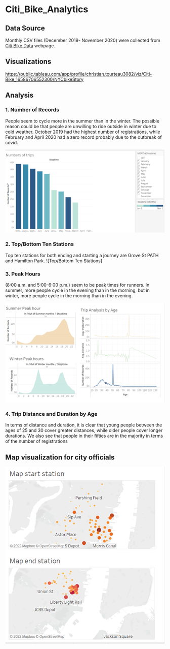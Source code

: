# Citi_Bike_Analytics

## Data Source
Monthly CSV files (December 2019- November 2020) were collected from [Citi Bike Data](https://www.citibikenyc.com/system-data) webpage.

## Visualizations
https://public.tableau.com/app/profile/christian.tourteau3082/viz/Citi-Bike_16586706552300/NYCbikeStory 

## Analysis

### 1. Number of Records
People seem to cycle more in the summer than in the winter. The possible reason could be that people are unwilling to ride outside in winter due to cold weather.
October 2019 had the highest number of registrations, while February and April 2020 had a zero record probably due to the outbreak of covid.

![number of records](https://raw.githubusercontent.com/Christ1129/Citi_Bike_Analytics/main/Image/Number%20of%20records.png) 


### 2. Top/Bottom Ten Stations
Top ten stations for both ending and starting a journey are Grove St PATH and Hamilton Park.
![Top/Bottom Ten Stations]



### 3. Peak Hours
(8:00 a.m. and 5:00-6:00 p.m.) seem to be peak times for runners.
In summer, more people cycle in the evening than in the morning, but in winter, more people cycle in the morning than in the evening.

![Peak Hours](https://raw.githubusercontent.com/Christ1129/Citi_Bike_Analytics/main/Image/Peak%20hour%20and%20trip%20analysis.png)


### 4. Trip Distance and Duration by Age
In terms of distance and duration, it is clear that young people between the ages of 25 and 30 cover greater distances, while older people cover longer durations. We also see that people in their fifties are in the majority in terms of the number of registrations

## Map visualization for city officials
![Station Maps](https://raw.githubusercontent.com/Christ1129/Citi_Bike_Analytics/main/Image/Map%20station.png)

